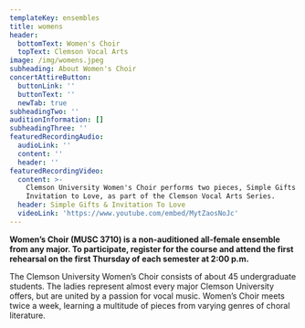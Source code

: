 ```yaml
---
templateKey: ensembles
title: womens
header:
  bottomText: Women's Choir
  topText: Clemson Vocal Arts
image: /img/womens.jpeg
subheading: About Women's Choir
concertAttireButton:
  buttonLink: ''
  buttonText: ''
  newTab: true
subheadingTwo: ''
auditionInformation: []
subheadingThree: ''
featuredRecordingAudio:
  audioLink: ''
  content: ''
  header: ''
featuredRecordingVideo:
  content: >-
    Clemson University Women's Choir performs two pieces, Simple Gifts and
    Invitation to Love, as part of the Clemson Vocal Arts Series.
  header: Simple Gifts & Invitation To Love
  videoLink: 'https://www.youtube.com/embed/MytZaosNoJc'
---
```

**Women’s Choir (MUSC 3710) is a non-auditioned all-female ensemble from any major. To participate, register for the course and attend the first rehearsal on the first Thursday of each semester at 2:00 p.m.**

The Clemson University Women’s Choir consists of about 45 undergraduate students. The ladies represent almost every major Clemson University offers, but are united by a passion for vocal music. Women’s Choir meets twice a week, learning a multitude of pieces from varying genres of choral literature.
